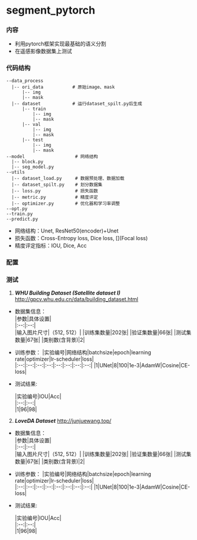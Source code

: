 # segment_pytorch
### 内容
* 利用pytorch框架实现最基础的语义分割
* 在遥感影像数据集上测试
### 代码结构
```
--data_process
  |-- ori_data           # 原始image、mask
      |-- img
      |-- mask
  |-- dataset            # 运行dataset_spilt.py后生成
      |-- train
          |-- img
          |-- mask  
      |-- val
          |-- img
          |-- mask
      |-- test
          |-- img
          |-- mask
--model                   # 网络结构
  |-- block.py
  |-- seg_model.py
--utils
  |-- dataset_load.py     # 数据预处理、数据加载
  |-- dataset_spilt.py    # 划分数据集
  |-- loss.py             # 损失函数
  |-- metric.py           # 精度评定
  |-- optimizer.py        # 优化器和学习率调整
--opt.py
--train.py
--predict.py

```
* 网络结构：Unet, ResNet50(encoder)+Unet
* 损失函数：Cross-Entropy loss, Dice loss, [](Focal loss)
* 精度评定指标：IOU, Dice, Acc
  
### 配置
### 测试
1. ***WHU Building Dataset (Satellite dataset I)***  
   http://gpcv.whu.edu.cn/data/building_dataset.html
* 数据集信息：  
   |参数|具体设置|  
   |:--:|:--:|  
   |输入图片尺寸|（512, 512）|
   |训练集数量|202张|
   |验证集数量|66张|
   |测试集数量|67张|
   |类别数(含背景)|2|  

* 训练参数：
   |实验编号|网络结构|batchsize|epoch|learning rate|optimizer|lr-scheduler|loss|  
   |:--:|:--:|:--:|:--:|:--:|:--:|:--:|:--:|
   |1|UNet|8|100|1e-3|AdamW|Cosine|CE-loss|
* 测试结果:
  
   |实验编号|IOU|Acc|  
   |:--:|:--:|  
   |1|96|98|
2. ***LoveDA Dataset***
   http://junjuewang.top/
* 数据集信息：  
   |参数|具体设置|  
   |:--:|:--:|  
   |输入图片尺寸|（512, 512）|
   |训练集数量|202张|
   |验证集数量|66张|
   |测试集数量|67张|
   |类别数(含背景)|2|  

* 训练参数：
   |实验编号|网络结构|batchsize|epoch|learning rate|optimizer|lr-scheduler|loss|  
   |:--:|:--:|:--:|:--:|:--:|:--:|:--:|:--:|
   |1|UNet|8|100|1e-3|AdamW|Cosine|CE-loss|
* 测试结果:
  
   |实验编号|IOU|Acc|  
   |:--:|:--:|  
   |1|96|98|
   
